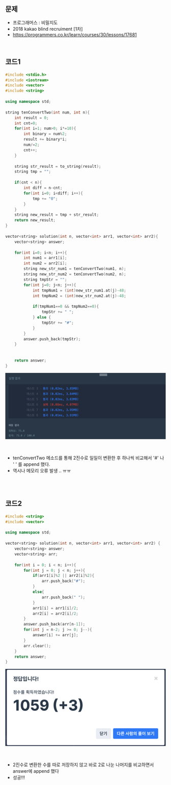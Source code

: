 ## 문제
- 프로그래머스 : 비밀지도
- 2018 kakao blind recruiment [1차]
- https://programmers.co.kr/learn/courses/30/lessons/17681


<br/>

## 코드1

```c++
#include <stdio.h>
#include <iostream>
#include <vector>
#include <string>

using namespace std;

string tenConvertTwo(int num, int n){
    int result = 0;
    int cnt=0;
    for(int i=1; num>0; i*=10){
        int binary = num%2;
        result += binary*i;
        num/=2;
        cnt++;
    }
    
    string str_result = to_string(result);
    string tmp = "";
    
    if(cnt < n){
        int diff = n-cnt;
        for(int i=0; i<diff; i++){
            tmp += "0";
        }
    }
    string new_result = tmp + str_result;
    return new_result;
}

vector<string> solution(int n, vector<int> arr1, vector<int> arr2){
    vector<string> answer;

    for(int i=0; i<n; i++){
        int num1 = arr1[i];
        int num2 = arr2[i];
        string new_str_num1 = tenConvertTwo(num1, n);
        string new_str_num2 = tenConvertTwo(num2, n);
        string tmpStr = "";
        for(int j=0; j<n; j++){
            int tmpNum1 = (int)new_str_num1.at(j)-48;
            int tmpNum2 = (int)new_str_num2.at(j)-48;
            
            if(tmpNum1==0 && tmpNum2==0){
                tmpStr += " ";
            } else {
                tmpStr += "#";
            }
        }
        answer.push_back(tmpStr);
    }
    

    return answer;
}
```

![screenshot](./screenshots/prog_비밀지도_실패.png)

<br/>

- tenConvertTwo 메소드를 통해 2진수로 일일이 변환한 후 하나씩 비교해서 '#' 나 ' ' 를 append 했다.
- 역시나 메모리 오류 발생 .. ㅠㅠ 

<br/>
<br/>



## 코드2

```c++
#include <string>
#include <vector>
 
using namespace std;
 
vector<string> solution(int n, vector<int> arr1, vector<int> arr2) {
    vector<string> answer;
    vector<string> arr;
    
    for(int i = 0; i < n; i++){
        for(int j = 0; j < n; j++){
            if(arr1[i]%2 || arr2[i]%2){
                arr.push_back("#");
            }
            else{
                arr.push_back(" ");
            }
            arr1[i] = arr1[i]/2;
            arr2[i] = arr2[i]/2;
        }
        answer.push_back(arr[n-1]);
        for(int j = n-2; j >= 0; j--){
            answer[i] += arr[j];
        }
        arr.clear();
    }
    return answer;
}
```


![screenshot](./screenshots/prog_비밀지도_성공.png)

<br/>

- 2진수로 변환한 수를 따로 저장하지 않고 바로 2로 나눈 나머지를 비교하면서 answer에 append 했다
- 성공!!!

<br/>

